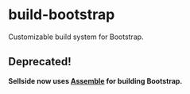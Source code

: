 build-bootstrap
===============

Customizable build system for Bootstrap.

## Deprecated!

**Sellside now uses [Assemble](https://github.com/sellside/assemble) for building Bootstrap.**